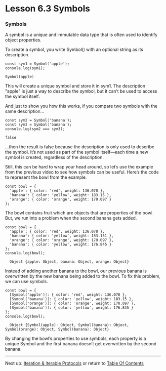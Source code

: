 # Lesson 6.3 Symbols

### Symbols
A symbol is a unique and immutable data type that is often used to identify object properties.

To create a symbol, you write Symbol() with an optional string as its description.
```
const sym1 = Symbol('apple');
console.log(sym1);
```
    Symbol(apple)

This will create a unique symbol and store it in sym1. The description "apple" is just a way to describe the symbol, but it can’t be used to access the symbol itself.

And just to show you how this works, if you compare two symbols with the same description…
```
const sym2 = Symbol('banana');
const sym3 = Symbol('banana');
console.log(sym2 === sym3);
```
    false

…then the result is false because the description is only used to describe the symbol. It’s not used as part of the symbol itself—each time a new symbol is created, regardless of the description.

Still, this can be hard to wrap your head around, so let’s use the example from the previous video to see how symbols can be useful. Here’s the code to represent the bowl from the example.
```
const bowl = {
  'apple': { color: 'red', weight: 136.078 },
  'banana': { color: 'yellow', weight: 183.15 },
  'orange': { color: 'orange', weight: 170.097 }
};
```

The bowl contains fruit which are objects that are properties of the bowl. But, we run into a problem when the second banana gets added.
```
const bowl = {
  'apple': { color: 'red', weight: 136.078 },
  'banana': { color: 'yellow', weight: 183.151 },
  'orange': { color: 'orange', weight: 170.097 },
  'banana': { color: 'yellow', weight: 176.845 }
};
console.log(bowl);
```
      Object {apple: Object, banana: Object, orange: Object}

Instead of adding another banana to the bowl, our previous banana is overwritten by the new banana being added to the bowl. To fix this problem, we can use symbols.
```
const bowl = {
  [Symbol('apple')]: { color: 'red', weight: 136.078 },
  [Symbol('banana')]: { color: 'yellow', weight: 183.15 },
  [Symbol('orange')]: { color: 'orange', weight: 170.097 },
  [Symbol('banana')]: { color: 'yellow', weight: 176.845 }
};
console.log(bowl);
```
      Object {Symbol(apple): Object, Symbol(banana): Object, Symbol(orange): Object, Symbol(banana): Object}

By changing the bowl’s properties to use symbols, each property is a unique Symbol and the first banana doesn’t get overwritten by the second banana.

- - -
Next up: [Iteration & Iterable Protocols](ND024_Part3_Lesson06_04.md) or return to [Table Of Contents](./ND024_TableOfContents.md)
